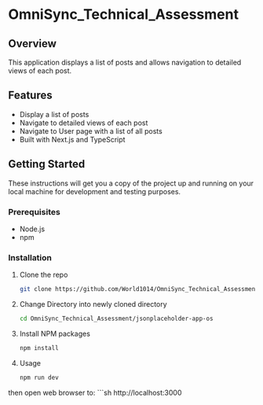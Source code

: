 # OmniSync_Technical_Assessment

## Overview

This application displays a list of posts and allows navigation to detailed views of each post.

## Features

- Display a list of posts
- Navigate to detailed views of each post
- Navigate to User page with a list of all posts
- Built with Next.js and TypeScript

## Getting Started

These instructions will get you a copy of the project up and running on your local machine for development and testing purposes.

### Prerequisites

- Node.js
- npm

### Installation

1. Clone the repo
   ```sh
   git clone https://github.com/World1014/OmniSync_Technical_Assessment.git

2. Change Directory into newly cloned directory
   ```sh
   cd OmniSync_Technical_Assessment/jsonplaceholder-app-os
   
3. Install NPM packages
    ```sh
    npm install

4. Usage
    ```sh
    npm run dev

then open web browser to: 
    ```sh
    http://localhost:3000
